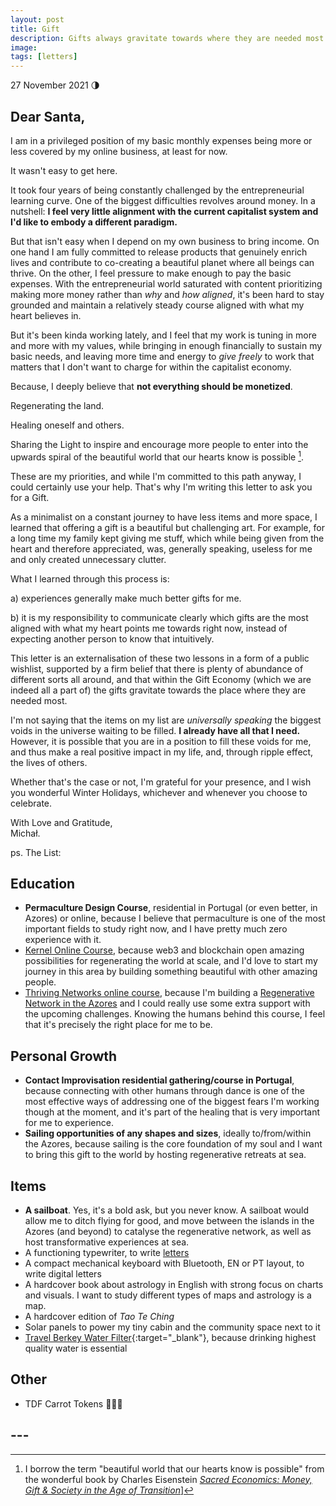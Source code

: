 ```yaml
---
layout: post
title: Gift
description: Gifts always gravitate towards where they are needed most. 
image: 
tags: [letters]
---
```


27 November 2021 🌗
## Dear Santa,

I am in a privileged position of my basic monthly expenses being more or less covered by my online business, at least for now. 

It wasn't easy to get here.

It took four years of being constantly challenged by the entrepreneurial learning curve. One of the biggest difficulties revolves around money. In a nutshell: **I feel very little alignment with the current capitalist system and I'd like to embody a different paradigm.**

But that isn't easy when I depend on my own business to bring income. On one hand I am fully committed to release products that genuinely enrich lives and contribute to co-creating a beautiful planet where all beings can thrive. On the other, I feel pressure to make enough to pay the basic expenses. With the entrepreneurial world saturated with content prioritizing making more money rather than *why* and *how aligned*, it's been hard to stay grounded and maintain a relatively steady course aligned with what my heart believes in.

But it's been kinda working lately, and I feel that my work is tuning in more and more with my values, while bringing in enough financially to sustain my basic needs, and leaving more time and energy to *give freely* to work that matters that I don't want to charge for within the capitalist economy.

Because, I deeply believe that **not everything should be monetized**.

Regenerating the land.

Healing oneself and others.

Sharing the Light to inspire and encourage more people to enter into the upwards spiral of the beautiful world that our hearts know is possible [^1].

These are my priorities, and while I'm committed to this path anyway, I could certainly use your help. That's why I'm writing this letter to ask you for a Gift.

As a minimalist on a constant journey to have less items and more space, I learned that offering a gift is a beautiful but challenging art. For example, for a long time my family kept giving me stuff, which while being given from the heart and therefore appreciated, was, generally speaking, useless for me and only created unnecessary clutter.

What I learned through this process is:

a) experiences generally make much better gifts for me.

b) it is my responsibility to communicate clearly which gifts are the most aligned with what my heart points me towards right now, instead of expecting another person to know that intuitively.

This letter is an externalisation of these two lessons in a form of a public wishlist, supported by a firm belief that there is plenty of abundance of different sorts all around, and that within the Gift Economy (which we are indeed all a part of) the gifts gravitate towards the place where they are needed most.

I'm not saying that the items on my list are *universally speaking* the biggest voids in the universe waiting to be filled. **I already have all that I need.** However, it is possible that you are in a position to fill these voids for me, and thus make a real positive impact in my life, and, through ripple effect, the lives of others.

Whether that's the case or not, I'm grateful for your presence, and I wish you wonderful Winter Holidays, whichever and whenever you choose to celebrate.

With Love and Gratitude,<br>
Michał.

ps. The List:

## Education
- **Permaculture Design Course**, residential in Portugal (or even better, in Azores) or online, because I believe that permaculture is one of the most important fields to study right now, and I have pretty much zero experience with it.
- <a href="https://kernel.community/en/" target="_blank"> Kernel Online Course</a>, because web3 and blockchain open amazing possibilities for regenerating the world at scale, and I'd love to start my journey in this area by building something beautiful with other amazing people.
- <a href="https://www.greaterthan.works/academy/thriving-networks" target="_blank">Thriving Networks online course</a>, because I'm building a <a href="https://pico.microsolidarity.cc" target="_blank">Regenerative Network in the Azores</a> and I could really use some extra support with the upcoming challenges. Knowing the humans behind this course, I feel that it's precisely the right place for me to be.

## Personal Growth
- **Contact Improvisation residential gathering/course in Portugal**, because connecting with other humans through dance is one of the most effective ways of addressing one of the biggest fears I'm working though at the moment, and it's part of the healing that is very important for me to experience.
- **Sailing opportunities of any shapes and sizes**, ideally to/from/within the Azores, because sailing is the core foundation of my soul and I want to bring this gift to the world by hosting regenerative retreats at sea.

## Items
- **A sailboat**. Yes, it's a bold ask, but you never know. A sailboat would allow me to ditch flying for good, and move between the islands in the Azores (and beyond) to catalyse the regenerative network, as well as host transformative experiences at sea.
- A functioning typewriter, to write [letters](/letters)
- A compact mechanical keyboard with Bluetooth, EN or PT layout, to write digital letters
- A hardcover book about astrology in English with strong focus on charts and visuals. I want to study different types of maps and astrology is a map.
- A hardcover edition of *Tao Te Ching*
- Solar panels to power my tiny cabin and the community space next to it
- [Travel Berkey Water Filter](https://berkey-waterfilters.fr/products/systeme-de-filtration-deau-travel-berkey-version-reduite-du-big-berkey){:target="_blank"}, because drinking highest quality water is essential

## Other
- TDF Carrot Tokens 🥕🥕🥕

<p></p>

## ---

[^1]: I borrow the term "beautiful world that our hearts know is possible" from the wonderful book by Charles Eisenstein <a href="https://charleseisenstein.org/books/sacred-economics/" target="_blank">*Sacred Economics: Money, Gift & Society in the Age of Transition*</a>]